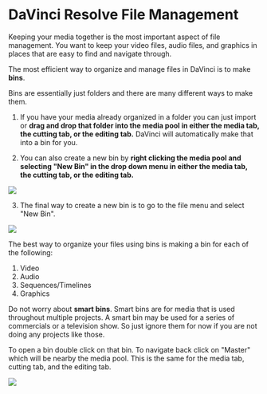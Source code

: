 # DaVinci Resolve File Management

Keeping your media together is the most important aspect of file management. You want to keep your video files, audio files, and graphics in places that are easy to find and navigate through.

The most efficient way to organize and manage files in DaVinci is to make **bins**. 

Bins are essentially just folders and there are many different ways to make them.

1) If you have your media already organized in a folder you can just import or **drag and drop that folder into the media pool in either the media tab, the cutting tab, or the editing tab.** DaVinci will automatically make that into a bin for you. 

2) You can also create a new bin by **right clicking the media pool and selecting "New Bin" in the drop down menu in either the media tab, the cutting tab, or the editing tab.**

![](https://i.imgur.com/WxCsTD0.png)


3) The final way to create a new bin is to go to the file menu and select "New Bin".

![](https://i.imgur.com/OOhMnpS.png)



The best way to organize your files using bins is making a bin for each of the following:
1) Video
2) Audio
3) Sequences/Timelines
4) Graphics

Do not worry about **smart bins**. Smart bins are for media that is used throughout multiple projects. A smart bin may be used for a series of commercials or a television show. So just ignore them for now if you are not doing any projects like those. 

To open a bin double click on that bin. To navigate back click on "Master" which will be nearby the media pool. This is the same for the media tab, cutting tab, and the editing tab. 

![](https://i.imgur.com/kgL4oR6.png)
